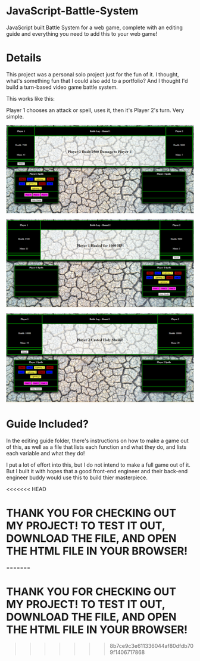 # JavaScript-Battle-System
JavaScript built Battle System for a web game, complete with an editing guide and everything you need to add this to your web game!

# Details

This project was a personal solo project just for the fun of it.  I thought, what's something fun that I could also add to a portfolio?
And I thought I'd build a turn-based video game battle system.

This works like this:

Player 1 chooses an attack or spell, uses it, then it's Player 2's turn.  Very simple.

![Alt Text](https://github.com/AHiggins98/JavaScript-Battle-System/blob/master/img/JS-Battle-System(1).png)

![Alt Text](https://github.com/AHiggins98/JavaScript-Battle-System/blob/master/img/JS-Battle-System(2).png)

![Alt Text](https://github.com/AHiggins98/JavaScript-Battle-System/blob/master/img/JS-Battle-System(3).png)

# Guide Included?

In the editing guide folder, there's instructions on how to make a game out of this, as well as a file that lists each function and what they do,
and lists each variable and what they do!

I put a lot of effort into this, but I do not intend to make a full game out of it.  But I built it with hopes that a good front-end
engineer and their back-end engineer buddy would use this to build thier masterpiece.


<<<<<<< HEAD
# THANK YOU FOR CHECKING OUT MY PROJECT!  TO TEST IT OUT, DOWNLOAD THE FILE, AND OPEN THE HTML FILE IN YOUR BROWSER!
=======
# THANK YOU FOR CHECKING OUT MY PROJECT!  TO TEST IT OUT, DOWNLOAD THE FILE, AND OPEN THE HTML FILE IN YOUR BROWSER!
>>>>>>> 8b7ce9c3e611336044af80dfdb709f1406717868
